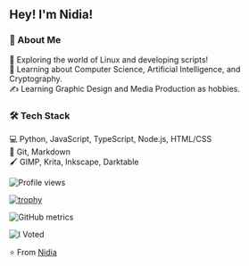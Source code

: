 ## Hey! I'm Nidia!

### 👩 About Me

🤔 Exploring the world of Linux and developing scripts!
<br />
🌱 Learning about Computer Science, Artificial Intelligence, and Cryptography.
<br />
✍ Learning Graphic Design and Media Production as hobbies.

### 🛠 Tech Stack
💻 Python, JavaScript, TypeScript, Node.js, HTML/CSS
<br />
🔧 Git, Markdown
<br />
🖌 GIMP, Krita, Inkscape, Darktable
<br />

![Profile views](https://gpvc.arturio.dev/nidia-achrys)

[![trophy](https://github-profile-trophy.vercel.app/?username=nidia-achrys&theme=dracula)](https://github.com/ryo-ma/github-profile-trophy)

![GitHub metrics](https://metrics.lecoq.io/nidia-achrys)

![I Voted](https://user-images.githubusercontent.com/3104489/97828882-616ae680-1c96-11eb-8110-4f39349b4033.gif)

⭐️ From [Nidia](https://github.com/nidia-achrys)
